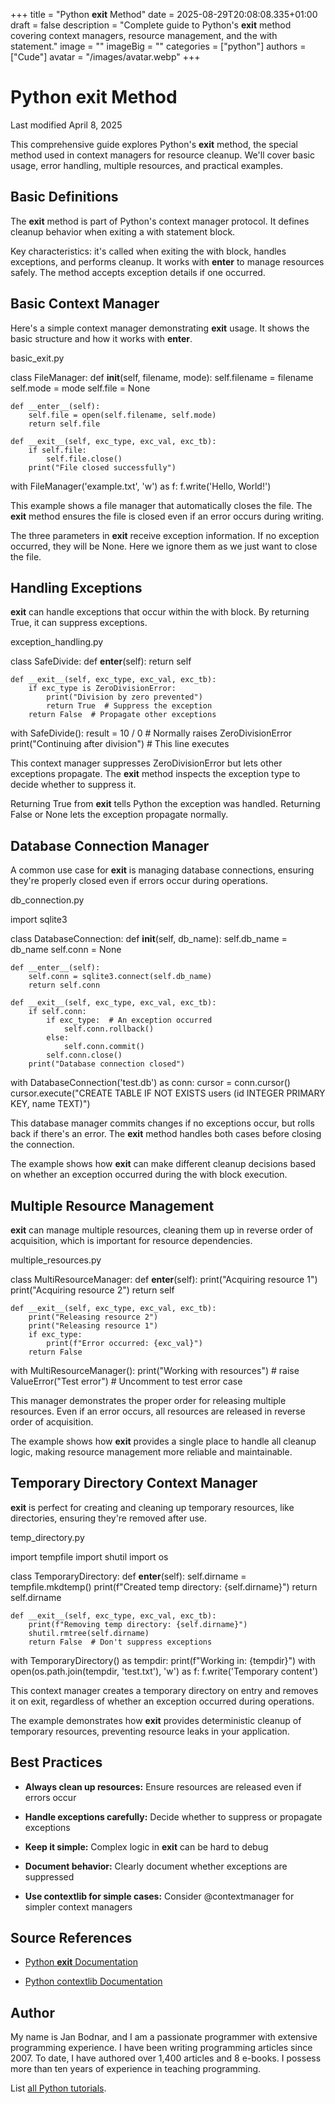 +++
title = "Python __exit__ Method"
date = 2025-08-29T20:08:08.335+01:00
draft = false
description = "Complete guide to Python's __exit__ method covering context managers, resource management, and the with statement."
image = ""
imageBig = ""
categories = ["python"]
authors = ["Cude"]
avatar = "/images/avatar.webp"
+++

# Python __exit__ Method

Last modified April 8, 2025

This comprehensive guide explores Python's __exit__ method, the
special method used in context managers for resource cleanup. We'll cover
basic usage, error handling, multiple resources, and practical examples.

## Basic Definitions

The __exit__ method is part of Python's context manager protocol.
It defines cleanup behavior when exiting a with statement block.

Key characteristics: it's called when exiting the with block,
handles exceptions, and performs cleanup. It works with __enter__
to manage resources safely. The method accepts exception details if one occurred.

## Basic Context Manager

Here's a simple context manager demonstrating __exit__ usage.
It shows the basic structure and how it works with __enter__.

basic_exit.py
  

class FileManager:
    def __init__(self, filename, mode):
        self.filename = filename
        self.mode = mode
        self.file = None
    
    def __enter__(self):
        self.file = open(self.filename, self.mode)
        return self.file
    
    def __exit__(self, exc_type, exc_val, exc_tb):
        if self.file:
            self.file.close()
        print("File closed successfully")

with FileManager('example.txt', 'w') as f:
    f.write('Hello, World!')

This example shows a file manager that automatically closes the file. The
__exit__ method ensures the file is closed even if an error
occurs during writing.

The three parameters in __exit__ receive exception information.
If no exception occurred, they will be None. Here we ignore them
as we just want to close the file.

## Handling Exceptions

__exit__ can handle exceptions that occur within the with
block. By returning True, it can suppress exceptions.

exception_handling.py
  

class SafeDivide:
    def __enter__(self):
        return self
    
    def __exit__(self, exc_type, exc_val, exc_tb):
        if exc_type is ZeroDivisionError:
            print("Division by zero prevented")
            return True  # Suppress the exception
        return False  # Propagate other exceptions

with SafeDivide():
    result = 10 / 0  # Normally raises ZeroDivisionError
print("Continuing after division")  # This line executes

This context manager suppresses ZeroDivisionError but lets other
exceptions propagate. The __exit__ method inspects the exception
type to decide whether to suppress it.

Returning True from __exit__ tells Python the
exception was handled. Returning False or None lets
the exception propagate normally.

## Database Connection Manager

A common use case for __exit__ is managing database connections,
ensuring they're properly closed even if errors occur during operations.

db_connection.py
  

import sqlite3

class DatabaseConnection:
    def __init__(self, db_name):
        self.db_name = db_name
        self.conn = None
    
    def __enter__(self):
        self.conn = sqlite3.connect(self.db_name)
        return self.conn
    
    def __exit__(self, exc_type, exc_val, exc_tb):
        if self.conn:
            if exc_type:  # An exception occurred
                self.conn.rollback()
            else:
                self.conn.commit()
            self.conn.close()
        print("Database connection closed")

with DatabaseConnection('test.db') as conn:
    cursor = conn.cursor()
    cursor.execute("CREATE TABLE IF NOT EXISTS users (id INTEGER PRIMARY KEY, name TEXT)")

This database manager commits changes if no exceptions occur, but rolls back
if there's an error. The __exit__ method handles both cases
before closing the connection.

The example shows how __exit__ can make different cleanup
decisions based on whether an exception occurred during the with
block execution.

## Multiple Resource Management

__exit__ can manage multiple resources, cleaning them up in
reverse order of acquisition, which is important for resource dependencies.

multiple_resources.py
  

class MultiResourceManager:
    def __enter__(self):
        print("Acquiring resource 1")
        print("Acquiring resource 2")
        return self
    
    def __exit__(self, exc_type, exc_val, exc_tb):
        print("Releasing resource 2")
        print("Releasing resource 1")
        if exc_type:
            print(f"Error occurred: {exc_val}")
        return False

with MultiResourceManager():
    print("Working with resources")
    # raise ValueError("Test error")  # Uncomment to test error case

This manager demonstrates the proper order for releasing multiple resources.
Even if an error occurs, all resources are released in reverse order of
acquisition.

The example shows how __exit__ provides a single place to handle
all cleanup logic, making resource management more reliable and maintainable.

## Temporary Directory Context Manager

__exit__ is perfect for creating and cleaning up temporary
resources, like directories, ensuring they're removed after use.

temp_directory.py
  

import tempfile
import shutil
import os

class TemporaryDirectory:
    def __enter__(self):
        self.dirname = tempfile.mkdtemp()
        print(f"Created temp directory: {self.dirname}")
        return self.dirname
    
    def __exit__(self, exc_type, exc_val, exc_tb):
        print(f"Removing temp directory: {self.dirname}")
        shutil.rmtree(self.dirname)
        return False  # Don't suppress exceptions

with TemporaryDirectory() as tempdir:
    print(f"Working in: {tempdir}")
    with open(os.path.join(tempdir, 'test.txt'), 'w') as f:
        f.write('Temporary content')

This context manager creates a temporary directory on entry and removes it
on exit, regardless of whether an exception occurred during operations.

The example demonstrates how __exit__ provides deterministic
cleanup of temporary resources, preventing resource leaks in your application.

## Best Practices

- **Always clean up resources:** Ensure resources are released even if errors occur

- **Handle exceptions carefully:** Decide whether to suppress or propagate exceptions

- **Keep it simple:** Complex logic in __exit__ can be hard to debug

- **Document behavior:** Clearly document whether exceptions are suppressed

- **Use contextlib for simple cases:** Consider @contextmanager for simpler context managers

## Source References

- [Python __exit__ Documentation](https://docs.python.org/3/reference/datamodel.html#object.__exit__)

- [Python contextlib Documentation](https://docs.python.org/3/library/contextlib.html)

## Author

My name is Jan Bodnar, and I am a passionate programmer with extensive
programming experience. I have been writing programming articles since 2007.
To date, I have authored over 1,400 articles and 8 e-books. I possess more
than ten years of experience in teaching programming.

List [all Python tutorials](/python/).